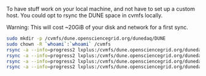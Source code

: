 To have stuff work on your local machine, and not have to set up a custom host. You could opt to rsync the DUNE space in cvmfs locally.

Warning: This will cost ~20GiB of your disk and network for a first sync.

```bash
sudo mkdir -p /cvmfs/dune.opensciencegrid.org/dunedaq/DUNE
sudo chown -R `whoami`:`whoami` /cvmfs
rsync -a --info=progress2 lxplus:/cvmfs/dune.opensciencegrid.org/dunedaq/DUNE/products /cvmfs/dune.opensciencegrid.org/dunedaq/DUNE
rsync -a --info=progress2 lxplus:/cvmfs/dune.opensciencegrid.org/dunedaq/DUNE/products_dev /cvmfs/dune.opensciencegrid.org/dunedaq/DUNE
rsync -a --info=progress2 lxplus:/cvmfs/dune.opensciencegrid.org/dunedaq/DUNE/releases /cvmfs/dune.opensciencegrid.org/dunedaq/DUNE
rsync -a --info=progress2 lxplus:/cvmfs/dune.opensciencegrid.org/dunedaq/DUNE/pypi-repo /cvmfs/dune.opensciencegrid.org/dunedaq/DUNE
```